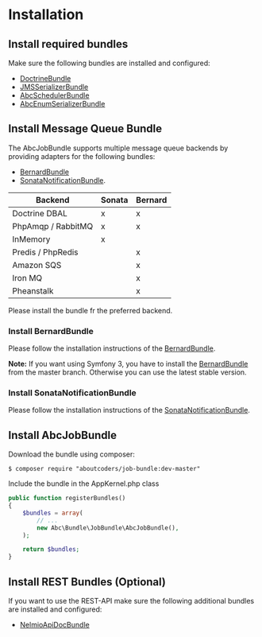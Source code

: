 Installation
============

## Install required bundles

Make sure the following bundles are installed and configured:

* [DoctrineBundle](http://symfony.com/doc/master/bundles/DoctrineBundle/index.html)
* [JMSSerializerBundle](https://github.com/schmittjoh/JMSSerializerBundle)
* [AbcSchedulerBundle](https://github.com/aboutcoders/scheduler-bundle)
* [AbcEnumSerializerBundle](https://github.com/aboutcoders/enum-serializer-bundle)

## Install Message Queue Bundle

The AbcJobBundle supports multiple message queue backends by providing adapters for the following bundles:

* [BernardBundle](https://github.com/bernardphp/BernardBundle)
* [SonataNotificationBundle](https://github.com/sonata-project/SonataNotificationBundle).


| Backend            | Sonata | Bernard |
|--------------------|--------|---------|
| Doctrine DBAL      |    x   |    x    |
| PhpAmqp / RabbitMQ |    x   |    x    |
| InMemory           |    x   |         |
| Predis / PhpRedis  |        |    x    |
| Amazon SQS         |        |    x    |
| Iron MQ            |        |    x    |
| Pheanstalk         |        |    x    |

Please install the bundle fr the preferred backend.
 
### Install BernardBundle

Please follow the installation instructions of the  [BernardBundle](https://github.com/bernardphp/BernardBundle).

__Note:__ If you want using Symfony 3, you have to install the [BernardBundle](https://github.com/bernardphp/BernardBundle) from the master branch. Otherwise you can use the latest stable version.
 
### Install SonataNotificationBundle

Please follow the installation instructions of the [SonataNotificationBundle](https://github.com/sonata-project/SonataNotificationBundle).

## Install AbcJobBundle

Download the bundle using composer:

```
$ composer require "aboutcoders/job-bundle:dev-master"
```

Include the bundle in the AppKernel.php class

```php
public function registerBundles()
{
    $bundles = array(
        // ...
        new Abc\Bundle\JobBundle\AbcJobBundle(),
    );

    return $bundles;
}
```

## Install REST Bundles (Optional)

If you want to use the REST-API make sure the following additional bundles are installed and configured:

* [NelmioApiDocBundle](https://github.com/nelmio/NelmioApiDocBundle)
